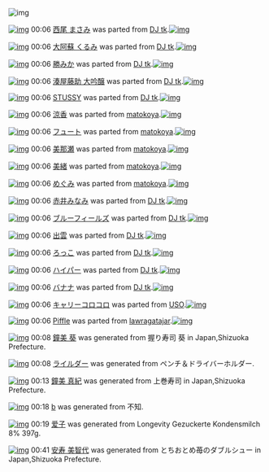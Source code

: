 ![img](http://gdrive-cdn.herokuapp.com/get/0B-nxIpt4DE2TdGhPalFPcFpSY0E/512px-barcode.png)

[![img](http://www.deviantsart.com/2c7n6pr.png)](http://www.barcodekanojo.com/kanojo/1910706/%E8%A5%BF%E5%B0%BE%20%E3%81%BE%E3%81%95%E3%81%BF) 00:06 [西尾 まさみ](http://www.barcodekanojo.com/kanojo/1910706/%E8%A5%BF%E5%B0%BE%20%E3%81%BE%E3%81%95%E3%81%BF) was parted from [DJ tk](http://www.barcodekanojo.com/kanojo/1910706/%E8%A5%BF%E5%B0%BE%20%E3%81%BE%E3%81%95%E3%81%BF).[![img](http://www.deviantsart.com/326cooq.jpeg)](http://www.barcodekanojo.com/user/270298/DJ%20tk) 

[![img](http://www.deviantsart.com/33nd4lj.png)](http://www.barcodekanojo.com/kanojo/2010346/%E5%A4%A7%E9%98%BF%E8%98%87%20%E3%81%8F%E3%82%8B%E3%81%BF) 00:06 [大阿蘇 くるみ](http://www.barcodekanojo.com/kanojo/2010346/%E5%A4%A7%E9%98%BF%E8%98%87%20%E3%81%8F%E3%82%8B%E3%81%BF) was parted from [DJ tk](http://www.barcodekanojo.com/kanojo/2010346/%E5%A4%A7%E9%98%BF%E8%98%87%20%E3%81%8F%E3%82%8B%E3%81%BF).[![img](http://www.deviantsart.com/326cooq.jpeg)](http://www.barcodekanojo.com/user/270298/DJ%20tk) 

[![img](http://www.deviantsart.com/31apjq0.png)](http://www.barcodekanojo.com/kanojo/2257572/%E5%8B%9D%E3%81%BF%E3%81%8B) 00:06 [勝みか](http://www.barcodekanojo.com/kanojo/2257572/%E5%8B%9D%E3%81%BF%E3%81%8B) was parted from [DJ tk](http://www.barcodekanojo.com/kanojo/2257572/%E5%8B%9D%E3%81%BF%E3%81%8B).[![img](http://www.deviantsart.com/326cooq.jpeg)](http://www.barcodekanojo.com/user/270298/DJ%20tk) 

[![img](http://www.deviantsart.com/1ti7o0k.png)](http://www.barcodekanojo.com/kanojo/2733508/%E6%B9%8A%E5%B1%8B%E8%97%A4%E5%8A%A9%20%E5%A4%A7%E5%90%9F%E9%86%B8) 00:06 [湊屋藤助 大吟醸](http://www.barcodekanojo.com/kanojo/2733508/%E6%B9%8A%E5%B1%8B%E8%97%A4%E5%8A%A9%20%E5%A4%A7%E5%90%9F%E9%86%B8) was parted from [DJ tk](http://www.barcodekanojo.com/kanojo/2733508/%E6%B9%8A%E5%B1%8B%E8%97%A4%E5%8A%A9%20%E5%A4%A7%E5%90%9F%E9%86%B8).[![img](http://www.deviantsart.com/326cooq.jpeg)](http://www.barcodekanojo.com/user/270298/DJ%20tk) 

[![img](http://www.deviantsart.com/ril8rh.png)](http://www.barcodekanojo.com/kanojo/2985018/STUSSY) 00:06 [STUSSY](http://www.barcodekanojo.com/kanojo/2985018/STUSSY) was parted from [DJ tk](http://www.barcodekanojo.com/kanojo/2985018/STUSSY).[![img](http://www.deviantsart.com/326cooq.jpeg)](http://www.barcodekanojo.com/user/270298/DJ%20tk) 

[![img](http://www.deviantsart.com/1dcor6q.png)](http://www.barcodekanojo.com/kanojo/1696109/%E6%B6%BC%E9%A6%99) 00:06 [涼香](http://www.barcodekanojo.com/kanojo/1696109/%E6%B6%BC%E9%A6%99) was parted from [matokoya](http://www.barcodekanojo.com/kanojo/1696109/%E6%B6%BC%E9%A6%99).[![img](http://www.deviantsart.com/2qe0j45.jpeg)](http://www.barcodekanojo.com/user/24932/matokoya) 

[![img](http://www.deviantsart.com/1c0b2bv.png)](http://www.barcodekanojo.com/kanojo/3017958/%E3%83%95%E3%83%A5%E3%83%BC%E3%83%88) 00:06 [フュート](http://www.barcodekanojo.com/kanojo/3017958/%E3%83%95%E3%83%A5%E3%83%BC%E3%83%88) was parted from [matokoya](http://www.barcodekanojo.com/kanojo/3017958/%E3%83%95%E3%83%A5%E3%83%BC%E3%83%88).[![img](http://www.deviantsart.com/2qe0j45.jpeg)](http://www.barcodekanojo.com/user/24932/matokoya) 

[![img](http://www.deviantsart.com/4g0v27.png)](http://www.barcodekanojo.com/kanojo/2619388/%E7%BE%8E%E9%82%A3%E7%80%AC) 00:06 [美那瀬](http://www.barcodekanojo.com/kanojo/2619388/%E7%BE%8E%E9%82%A3%E7%80%AC) was parted from [matokoya](http://www.barcodekanojo.com/kanojo/2619388/%E7%BE%8E%E9%82%A3%E7%80%AC).[![img](http://www.deviantsart.com/2qe0j45.jpeg)](http://www.barcodekanojo.com/user/24932/matokoya) 

[![img](http://www.deviantsart.com/1sr1tes.png)](http://www.barcodekanojo.com/kanojo/2582516/%E7%BE%8E%E7%B7%92) 00:06 [美緒](http://www.barcodekanojo.com/kanojo/2582516/%E7%BE%8E%E7%B7%92) was parted from [matokoya](http://www.barcodekanojo.com/kanojo/2582516/%E7%BE%8E%E7%B7%92).[![img](http://www.deviantsart.com/2qe0j45.jpeg)](http://www.barcodekanojo.com/user/24932/matokoya) 

[![img](http://www.deviantsart.com/27alue3.png)](http://www.barcodekanojo.com/kanojo/2571985/%E3%82%81%E3%81%90%E3%81%BF) 00:06 [めぐみ](http://www.barcodekanojo.com/kanojo/2571985/%E3%82%81%E3%81%90%E3%81%BF) was parted from [matokoya](http://www.barcodekanojo.com/kanojo/2571985/%E3%82%81%E3%81%90%E3%81%BF).[![img](http://www.deviantsart.com/2qe0j45.jpeg)](http://www.barcodekanojo.com/user/24932/matokoya) 

[![img](http://www.deviantsart.com/3j1221r.png)](http://www.barcodekanojo.com/kanojo/1949504/%E8%B5%A4%E4%BA%95%E3%81%BF%E3%81%AA%E3%81%BF) 00:06 [赤井みなみ](http://www.barcodekanojo.com/kanojo/1949504/%E8%B5%A4%E4%BA%95%E3%81%BF%E3%81%AA%E3%81%BF) was parted from [DJ tk](http://www.barcodekanojo.com/kanojo/1949504/%E8%B5%A4%E4%BA%95%E3%81%BF%E3%81%AA%E3%81%BF).[![img](http://www.deviantsart.com/326cooq.jpeg)](http://www.barcodekanojo.com/user/270298/DJ%20tk) 

[![img](http://www.deviantsart.com/2fqru5f.png)](http://www.barcodekanojo.com/kanojo/1472291/%E3%83%96%E3%83%AB%E3%83%BC%E3%83%95%E3%82%A3%E3%83%BC%E3%83%AB%E3%82%BA) 00:06 [ブルーフィールズ](http://www.barcodekanojo.com/kanojo/1472291/%E3%83%96%E3%83%AB%E3%83%BC%E3%83%95%E3%82%A3%E3%83%BC%E3%83%AB%E3%82%BA) was parted from [DJ tk](http://www.barcodekanojo.com/kanojo/1472291/%E3%83%96%E3%83%AB%E3%83%BC%E3%83%95%E3%82%A3%E3%83%BC%E3%83%AB%E3%82%BA).[![img](http://www.deviantsart.com/326cooq.jpeg)](http://www.barcodekanojo.com/user/270298/DJ%20tk) 

[![img](http://www.deviantsart.com/1pnhlac.png)](http://www.barcodekanojo.com/kanojo/2911506/%E5%87%BA%E9%9B%B2) 00:06 [出雲](http://www.barcodekanojo.com/kanojo/2911506/%E5%87%BA%E9%9B%B2) was parted from [DJ tk](http://www.barcodekanojo.com/kanojo/2911506/%E5%87%BA%E9%9B%B2).[![img](http://www.deviantsart.com/326cooq.jpeg)](http://www.barcodekanojo.com/user/270298/DJ%20tk) 

[![img](http://www.deviantsart.com/1ac3pl.png)](http://www.barcodekanojo.com/kanojo/3977/%E3%82%8D%E3%81%A3%E3%81%93) 00:06 [ろっこ](http://www.barcodekanojo.com/kanojo/3977/%E3%82%8D%E3%81%A3%E3%81%93) was parted from [DJ tk](http://www.barcodekanojo.com/kanojo/3977/%E3%82%8D%E3%81%A3%E3%81%93).[![img](http://www.deviantsart.com/326cooq.jpeg)](http://www.barcodekanojo.com/user/270298/DJ%20tk) 

[![img](http://www.deviantsart.com/3kr9ur0.png)](http://www.barcodekanojo.com/kanojo/2845271/%E3%83%8F%E3%82%A4%E3%83%91%E3%83%BC) 00:06 [ハイパー](http://www.barcodekanojo.com/kanojo/2845271/%E3%83%8F%E3%82%A4%E3%83%91%E3%83%BC) was parted from [DJ tk](http://www.barcodekanojo.com/kanojo/2845271/%E3%83%8F%E3%82%A4%E3%83%91%E3%83%BC).[![img](http://www.deviantsart.com/326cooq.jpeg)](http://www.barcodekanojo.com/user/270298/DJ%20tk) 

[![img](http://www.deviantsart.com/30qhurl.png)](http://www.barcodekanojo.com/kanojo/2882998/%E3%83%90%E3%83%8A%E3%83%8A) 00:06 [バナナ](http://www.barcodekanojo.com/kanojo/2882998/%E3%83%90%E3%83%8A%E3%83%8A) was parted from [DJ tk](http://www.barcodekanojo.com/kanojo/2882998/%E3%83%90%E3%83%8A%E3%83%8A).[![img](http://www.deviantsart.com/326cooq.jpeg)](http://www.barcodekanojo.com/user/270298/DJ%20tk) 

[![img](http://www.deviantsart.com/31f7ok0.png)](http://www.barcodekanojo.com/kanojo/3184637/%E3%82%AD%E3%83%A3%E3%83%AA%E3%83%BC%E3%82%B3%E3%83%AD%E3%82%B3%E3%83%AD) 00:06 [キャリーコロコロ](http://www.barcodekanojo.com/kanojo/3184637/%E3%82%AD%E3%83%A3%E3%83%AA%E3%83%BC%E3%82%B3%E3%83%AD%E3%82%B3%E3%83%AD) was parted from [USO](http://www.barcodekanojo.com/kanojo/3184637/%E3%82%AD%E3%83%A3%E3%83%AA%E3%83%BC%E3%82%B3%E3%83%AD%E3%82%B3%E3%83%AD).[![img](http://www.deviantsart.com/23q3t7f.png)](http://www.barcodekanojo.com/user/211042/USO) 

[![img](http://www.deviantsart.com/14qbkhl.png)](http://www.barcodekanojo.com/kanojo/1215351/Piffle) 00:06 [Piffle](http://www.barcodekanojo.com/kanojo/1215351/Piffle) was parted from [lawragatajar](http://www.barcodekanojo.com/kanojo/1215351/Piffle).[![img](http://www.deviantsart.com/37lcil4.jpeg)](http://www.barcodekanojo.com/user/270408/lawragatajar) 

[![img](http://www.deviantsart.com/3o7dqmj.png)](http://www.barcodekanojo.com/kanojo/3190725/%E9%90%98%E7%BE%8E%20%E8%91%B5) 00:08 [鐘美 葵](http://www.barcodekanojo.com/kanojo/3190725/%E9%90%98%E7%BE%8E%20%E8%91%B5) was generated from 握り寿司 葵 in Japan,Shizuoka Prefecture.

[![img](http://www.deviantsart.com/g0ebpj.png)](http://www.barcodekanojo.com/kanojo/3190726/%E3%83%A9%E3%82%A4%E3%83%AB%E3%83%80%E3%83%BC) 00:08 [ライルダー](http://www.barcodekanojo.com/kanojo/3190726/%E3%83%A9%E3%82%A4%E3%83%AB%E3%83%80%E3%83%BC) was generated from ペンチ＆ドライバーホルダー.

[![img](http://www.deviantsart.com/1bm4t9n.png)](http://www.barcodekanojo.com/kanojo/3190727/%E9%90%98%E7%BE%8E%20%E7%9C%9F%E7%B4%80) 00:13 [鐘美 真紀](http://www.barcodekanojo.com/kanojo/3190727/%E9%90%98%E7%BE%8E%20%E7%9C%9F%E7%B4%80) was generated from 上巻寿司 in Japan,Shizuoka Prefecture.

[![img](http://www.deviantsart.com/1slg9eh.png)](http://www.barcodekanojo.com/kanojo/3190728/b) 00:18 [b](http://www.barcodekanojo.com/kanojo/3190728/b) was generated from 不知.

[![img](http://www.deviantsart.com/2t53824.png)](http://www.barcodekanojo.com/kanojo/3190729/%E7%88%B1%E5%AD%90) 00:19 [爱子](http://www.barcodekanojo.com/kanojo/3190729/%E7%88%B1%E5%AD%90) was generated from Longevity Gezuckerte Kondensmilch 8% 397g.

[![img](http://www.deviantsart.com/3r1k93f.png)](http://www.barcodekanojo.com/kanojo/3190730/%E5%AE%89%E5%AF%BF%20%E7%BE%8E%E6%99%BA%E4%BB%A3) 00:41 [安寿 美智代](http://www.barcodekanojo.com/kanojo/3190730/%E5%AE%89%E5%AF%BF%20%E7%BE%8E%E6%99%BA%E4%BB%A3) was generated from とちおとめ苺のダブルシュー in Japan,Shizuoka Prefecture.

